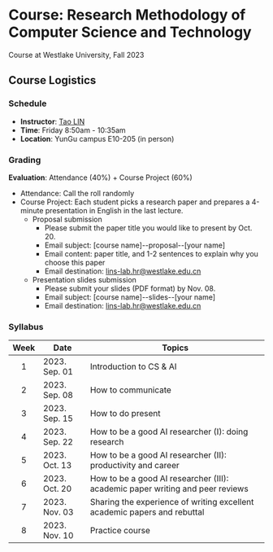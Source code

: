 # Course: Research Methodology of Computer Science and Technology
Course at Westlake University, Fall 2023

## Course Logistics
### Schedule
* **Instructor**: [Tao LIN](https://lins-lab.github.io/)
* **Time**: Friday 8:50am - 10:35am
* **Location**: YunGu campus E10-205 (in person)

### Grading
**Evaluation**: Attendance (40%) + Course Project (60%)
* Attendance: Call the roll randomly
* Course Project: Each student picks a research paper and prepares a 4-minute presentation in English in the last lecture.
    * Proposal submission
        * Please submit the paper title you would like to present by Oct. 20.
        * Email subject: [course name]--proposal--[your name]
        * Email content: paper title, and 1-2 sentences to explain why you choose this paper
        * Email destination: lins-lab.hr@westlake.edu.cn
    * Presentation slides submission
        * Please submit your slides (PDF format) by Nov. 08.
        * Email subject: [course name]--slides--[your name]
        * Email destination: lins-lab.hr@westlake.edu.cn

### Syllabus
| Week 	| Date              | Topics                                                                        |
|:----:	|------             |------                                                                         |
|   1  	| 2023. Sep. 01     | Introduction to CS & AI                                                       |
|   2  	| 2023. Sep. 08     | How to communicate                                                            |
|   3  	| 2023. Sep. 15     | How to do present                                                             |
|   4  	| 2023. Sep. 22     | How to be a good AI researcher (I): doing research                            |
|   5  	| 2023. Oct. 13     | How to be a good AI researcher (II): productivity and career                  |
|   6  	| 2023. Oct. 20     | How to be a good AI researcher (III): academic paper writing and peer reviews |
|   7  	| 2023. Nov. 03     | Sharing the experience of writing excellent academic papers and rebuttal      |
|   8  	| 2023. Nov. 10     | Practice course                                                               |
